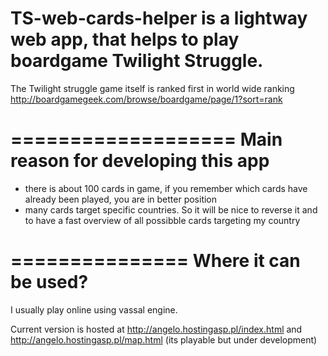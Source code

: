 TS-web-cards-helper is a lightway web app, that helps to play boardgame Twilight Struggle.
===================
The Twilight struggle game itself is ranked first in world wide ranking http://boardgamegeek.com/browse/boardgame/page/1?sort=rank

===================
Main reason for developing this app
===================
- there is about 100 cards in game, if you remember which cards have already been played, you are in better position
- many cards target specific countries. So it will be nice to reverse it and to have a fast overview of all possibble cards targeting my country

===============
Where it can be used?
===============
I usually play online using vassal engine.

Current version is hosted at 
http://angelo.hostingasp.pl/index.html and http://angelo.hostingasp.pl/map.html (its playable but under development)
